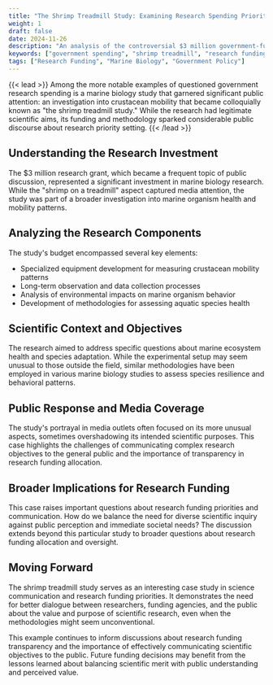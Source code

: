```yaml
---
title: "The Shrimp Treadmill Study: Examining Research Spending Priorities"
weight: 1
draft: false
date: 2024-11-26
description: "An analysis of the controversial $3 million government-funded marine biology study involving shrimp locomotion research, examining questions of research funding allocation."
keywords: ["government spending", "shrimp treadmill", "research funding", "marine biology", "scientific research", "funding priorities"]
tags: ["Research Funding", "Marine Biology", "Government Policy"]
---
```


{{< lead >}}
Among the more notable examples of questioned government research spending is a marine biology study that garnered significant public attention: an investigation into crustacean mobility that became colloquially known as "the shrimp treadmill study." While the research had legitimate scientific aims, its funding and methodology sparked considerable public discourse about research priority setting.
{{< /lead >}}

## Understanding the Research Investment

The $3 million research grant, which became a frequent topic of public discussion, represented a significant investment in marine biology research. While the "shrimp on a treadmill" aspect captured media attention, the study was part of a broader investigation into marine organism health and mobility patterns.

## Analyzing the Research Components

The study's budget encompassed several key elements:

* Specialized equipment development for measuring crustacean mobility patterns
* Long-term observation and data collection processes
* Analysis of environmental impacts on marine organism behavior
* Development of methodologies for assessing aquatic species health

## Scientific Context and Objectives

The research aimed to address specific questions about marine ecosystem health and species adaptation. While the experimental setup may seem unusual to those outside the field, similar methodologies have been employed in various marine biology studies to assess species resilience and behavioral patterns.

## Public Response and Media Coverage

The study's portrayal in media outlets often focused on its more unusual aspects, sometimes overshadowing its intended scientific purposes. This case highlights the challenges of communicating complex research objectives to the general public and the importance of transparency in research funding allocation.

## Broader Implications for Research Funding

This case raises important questions about research funding priorities and communication. How do we balance the need for diverse scientific inquiry against public perception and immediate societal needs? The discussion extends beyond this particular study to broader questions about research funding allocation and oversight.

## Moving Forward

The shrimp treadmill study serves as an interesting case study in science communication and research funding priorities. It demonstrates the need for better dialogue between researchers, funding agencies, and the public about the value and purpose of scientific research, even when the methodologies might seem unconventional.

This example continues to inform discussions about research funding transparency and the importance of effectively communicating scientific objectives to the public. Future funding decisions may benefit from the lessons learned about balancing scientific merit with public understanding and perceived value.